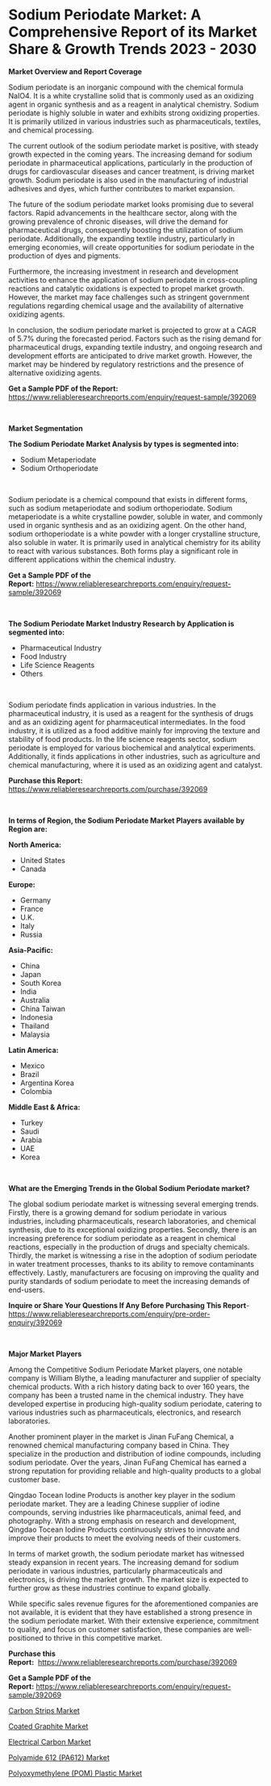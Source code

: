 <p><h1>Sodium Periodate Market: A Comprehensive Report of its Market Share & Growth Trends 2023 - 2030</h1></p><p><strong>Market Overview and Report Coverage</strong></p>
<p><p>Sodium periodate is an inorganic compound with the chemical formula NaIO4. It is a white crystalline solid that is commonly used as an oxidizing agent in organic synthesis and as a reagent in analytical chemistry. Sodium periodate is highly soluble in water and exhibits strong oxidizing properties. It is primarily utilized in various industries such as pharmaceuticals, textiles, and chemical processing.</p><p>The current outlook of the sodium periodate market is positive, with steady growth expected in the coming years. The increasing demand for sodium periodate in pharmaceutical applications, particularly in the production of drugs for cardiovascular diseases and cancer treatment, is driving market growth. Sodium periodate is also used in the manufacturing of industrial adhesives and dyes, which further contributes to market expansion.</p><p>The future of the sodium periodate market looks promising due to several factors. Rapid advancements in the healthcare sector, along with the growing prevalence of chronic diseases, will drive the demand for pharmaceutical drugs, consequently boosting the utilization of sodium periodate. Additionally, the expanding textile industry, particularly in emerging economies, will create opportunities for sodium periodate in the production of dyes and pigments.</p><p>Furthermore, the increasing investment in research and development activities to enhance the application of sodium periodate in cross-coupling reactions and catalytic oxidations is expected to propel market growth. However, the market may face challenges such as stringent government regulations regarding chemical usage and the availability of alternative oxidizing agents.</p><p>In conclusion, the sodium periodate market is projected to grow at a CAGR of 5.7% during the forecasted period. Factors such as the rising demand for pharmaceutical drugs, expanding textile industry, and ongoing research and development efforts are anticipated to drive market growth. However, the market may be hindered by regulatory restrictions and the presence of alternative oxidizing agents.</p></p>
<p><strong>Get a Sample PDF of the Report:</strong> <a href="https://www.reliableresearchreports.com/enquiry/request-sample/392069">https://www.reliableresearchreports.com/enquiry/request-sample/392069</a></p>
<p>&nbsp;</p>
<p><strong>Market Segmentation</strong></p>
<p><strong>The Sodium Periodate Market Analysis by types is segmented into:</strong></p>
<p><ul><li>Sodium Metaperiodate</li><li>Sodium Orthoperiodate</li></ul></p>
<p>&nbsp;</p>
<p><p>Sodium periodate is a chemical compound that exists in different forms, such as sodium metaperiodate and sodium orthoperiodate. Sodium metaperiodate is a white crystalline powder, soluble in water, and commonly used in organic synthesis and as an oxidizing agent. On the other hand, sodium orthoperiodate is a white powder with a longer crystalline structure, also soluble in water. It is primarily used in analytical chemistry for its ability to react with various substances. Both forms play a significant role in different applications within the chemical industry.</p></p>
<p><strong>Get a Sample PDF of the Report:</strong>&nbsp;<a href="https://www.reliableresearchreports.com/enquiry/request-sample/392069">https://www.reliableresearchreports.com/enquiry/request-sample/392069</a></p>
<p>&nbsp;</p>
<p><strong>The Sodium Periodate Market Industry Research by Application is segmented into:</strong></p>
<p><ul><li>Pharmaceutical Industry</li><li>Food Industry</li><li>Life Science Reagents</li><li>Others</li></ul></p>
<p>&nbsp;</p>
<p><p>Sodium periodate finds application in various industries. In the pharmaceutical industry, it is used as a reagent for the synthesis of drugs and as an oxidizing agent for pharmaceutical intermediates. In the food industry, it is utilized as a food additive mainly for improving the texture and stability of food products. In the life science reagents sector, sodium periodate is employed for various biochemical and analytical experiments. Additionally, it finds applications in other industries, such as agriculture and chemical manufacturing, where it is used as an oxidizing agent and catalyst.</p></p>
<p><strong>Purchase this Report:</strong>&nbsp; <a href="https://www.reliableresearchreports.com/purchase/392069">https://www.reliableresearchreports.com/purchase/392069</a></p>
<p>&nbsp;</p>
<p><strong>In terms of Region, the Sodium Periodate Market Players available by Region are:</strong></p>
<p>
    <p> <strong> North America: </strong>
        <ul>
            <li>United States</li>
            <li>Canada</li>
        </ul>
        </p> 
    <p> <strong> Europe: </strong>
        <ul>
            <li>Germany</li>
            <li>France</li>
            <li>U.K.</li>
            <li>Italy</li>
            <li>Russia</li>
        </ul>
        </p> 
    <p> <strong> Asia-Pacific: </strong>
        <ul>
            <li>China</li>
            <li>Japan</li>
            <li>South Korea</li>
            <li>India</li>
            <li>Australia</li>
            <li>China Taiwan</li>
            <li>Indonesia</li>
            <li>Thailand</li>
            <li>Malaysia</li>
        </ul>
        </p> 
    <p> <strong> Latin America: </strong>
        <ul>
            <li>Mexico</li>
            <li>Brazil</li>
            <li>Argentina Korea</li>
            <li>Colombia</li>
        </ul>
        </p> 
    <p> <strong> Middle East & Africa: </strong>
        <ul>
            <li>Turkey</li>
            <li>Saudi</li>
            <li>Arabia</li>
            <li>UAE</li>
            <li>Korea</li>
        </ul>
    </p>
    </p>
<p>&nbsp;</p>
<p><strong>What are the Emerging Trends in the Global Sodium Periodate market?</strong></p>
<p><p>The global sodium periodate market is witnessing several emerging trends. Firstly, there is a growing demand for sodium periodate in various industries, including pharmaceuticals, research laboratories, and chemical synthesis, due to its exceptional oxidizing properties. Secondly, there is an increasing preference for sodium periodate as a reagent in chemical reactions, especially in the production of drugs and specialty chemicals. Thirdly, the market is witnessing a rise in the adoption of sodium periodate in water treatment processes, thanks to its ability to remove contaminants effectively. Lastly, manufacturers are focusing on improving the quality and purity standards of sodium periodate to meet the increasing demands of end-users.</p></p>
<p><strong>Inquire or Share Your Questions If Any Before Purchasing This Report</strong>- <a href="https://www.reliableresearchreports.com/enquiry/pre-order-enquiry/392069">https://www.reliableresearchreports.com/enquiry/pre-order-enquiry/392069</a></p>
<p>&nbsp;</p>
<p><strong>Major Market Players</strong></p>
<p><p>Among the Competitive Sodium Periodate Market players, one notable company is William Blythe, a leading manufacturer and supplier of specialty chemical products. With a rich history dating back to over 160 years, the company has been a trusted name in the chemical industry. They have developed expertise in producing high-quality sodium periodate, catering to various industries such as pharmaceuticals, electronics, and research laboratories. </p><p>Another prominent player in the market is Jinan FuFang Chemical, a renowned chemical manufacturing company based in China. They specialize in the production and distribution of iodine compounds, including sodium periodate. Over the years, Jinan FuFang Chemical has earned a strong reputation for providing reliable and high-quality products to a global customer base. </p><p>Qingdao Tocean Iodine Products is another key player in the sodium periodate market. They are a leading Chinese supplier of iodine compounds, serving industries like pharmaceuticals, animal feed, and photography. With a strong emphasis on research and development, Qingdao Tocean Iodine Products continuously strives to innovate and improve their products to meet the evolving needs of their customers. </p><p>In terms of market growth, the sodium periodate market has witnessed steady expansion in recent years. The increasing demand for sodium periodate in various industries, particularly pharmaceuticals and electronics, is driving the market growth. The market size is expected to further grow as these industries continue to expand globally.</p><p>While specific sales revenue figures for the aforementioned companies are not available, it is evident that they have established a strong presence in the sodium periodate market. With their extensive experience, commitment to quality, and focus on customer satisfaction, these companies are well-positioned to thrive in this competitive market.</p></p>
<p><strong>Purchase this Report:</strong>&nbsp;&nbsp;<a href="https://www.reliableresearchreports.com/purchase/392069">https://www.reliableresearchreports.com/purchase/392069</a></p>
<p></p>
<p><strong>Get a Sample PDF of the Report:</strong>&nbsp;<a href="https://www.reliableresearchreports.com/enquiry/request-sample/392069">https://www.reliableresearchreports.com/enquiry/request-sample/392069</a></p>
<p><p><a href="https://medium.com/@amrutreliable23/carbon-strips-market-trends-forecast-and-competitive-analysis-to-2030-d0b4345109b2">Carbon Strips Market</a></p><p><a href="https://medium.com/@kabirkhanrp23/coated-graphite-market-insights-into-market-cagr-market-trends-and-growth-strategies-03103cfbaee5">Coated Graphite Market</a></p><p><a href="https://medium.com/@sanjubabarp23/electrical-carbon-market-the-key-to-successful-business-strategy-forecast-till-2030-3c74f267b4b8">Electrical Carbon Market</a></p><p><a href="https://github.com/dziulagalemab/Market-Research-Report-List-1/blob/main/polyamide-612-pa612-market.md">Polyamide 612 (PA612) Market</a></p><p><a href="https://github.com/abbypearson7765/Market-Research-Report-List-1/blob/main/polyoxymethylene-pom-plastic-market.md">Polyoxymethylene (POM) Plastic Market</a></p></p>